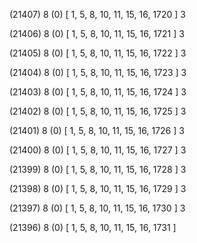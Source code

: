 (21407) 8 (0) [ 1, 5, 8, 10, 11, 15, 16, 1720 ] 3 


(21406) 8 (0) [ 1, 5, 8, 10, 11, 15, 16, 1721 ] 3 


(21405) 8 (0) [ 1, 5, 8, 10, 11, 15, 16, 1722 ] 3 


(21404) 8 (0) [ 1, 5, 8, 10, 11, 15, 16, 1723 ] 3 


(21403) 8 (0) [ 1, 5, 8, 10, 11, 15, 16, 1724 ] 3 


(21402) 8 (0) [ 1, 5, 8, 10, 11, 15, 16, 1725 ] 3 


(21401) 8 (0) [ 1, 5, 8, 10, 11, 15, 16, 1726 ] 3 


(21400) 8 (0) [ 1, 5, 8, 10, 11, 15, 16, 1727 ] 3 


(21399) 8 (0) [ 1, 5, 8, 10, 11, 15, 16, 1728 ] 3 


(21398) 8 (0) [ 1, 5, 8, 10, 11, 15, 16, 1729 ] 3 


(21397) 8 (0) [ 1, 5, 8, 10, 11, 15, 16, 1730 ] 3 


(21396) 8 (0) [ 1, 5, 8, 10, 11, 15, 16, 1731 ]  

